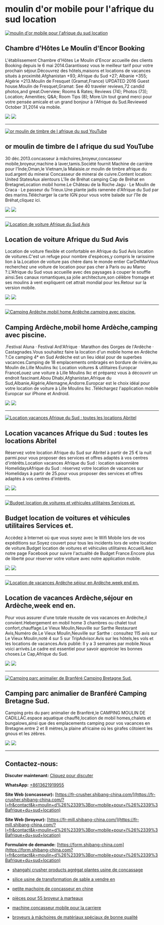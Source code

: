# moulin d&#39;or mobile pour l&#39;afrique du sud location

<a href="https://swt.shibang-china.com/?l=fr&img&k=moulin+d%26%2339%3Bor+mobile+pour+l%26%2339%3Bafrique+du+sud+location" target="_blank">![moulin d&#39;or mobile pour l&#39;afrique du sud location](http://static.shibang-china.com/all-800x300/683.jpg)</a>

## Chambre d&#39;Hôtes Le Moulin d&#39;Encor Booking
L&#39;établissement Chambre d&#39;Hôtes Le Moulin d&#39;Encor accueille des clients Booking depuis le 6 mai 2014.Garantissez vous le meilleur tarif pour votre prochain séjour.Découvrez des hôtels,maisons et locations de vacances situés à proximité.Afghanistan +93; Afrique du Sud +27; Albanie +355; Algérie +213.Moulin de Fresquet (Gramat,France) UPDATED 2016 Guest house.Moulin de Fresquet,Gramat: See 40 traveler reviews,72 candid photos,and great.Overview; Rooms &amp; Rates; Reviews (74); Photos (73); Location; Amenities; Q&amp;A; Room Tips (8); More.Un tout grand merci pour votre pensée amicale et un grand bonjour à l&#39;Afrique du Sud.Reviewed October 31,2014 via mobile.


<a href="https://whatsapp.shibangsoft.com/WhatsApp.php" target="_blank" title="WhatsApp">![](http://static.shibang-china.com/icon/whatsapp.png)</a> <a href="https://swt.shibang-china.com/?l=fr&icon&k=moulin+d%26%2339%3Bor+mobile+pour+l%26%2339%3Bafrique+du+sud+location" target="_blank">![](http://static.shibang-china.com/icon/chat-fr.png)</a>

---

<a href="https://swt.shibang-china.com/?l=fr&img&k=moulin+d%26%2339%3Bor+mobile+pour+l%26%2339%3Bafrique+du+sud+location" target="_blank">![or moulin de timbre de l afrique du sud YouTube](http://static.shibang-china.com/all-800x300/235.jpg)</a>

## or moulin de timbre de l afrique du sud YouTube
30 déc.2013.concasseur à mâchoires,broyeur,concasseur mobile,broyeur,machine à laver,tamis.Société fournit Machine de carrière pour l&#39;Inde,Oman,le Vietnam,la Malaisie.or moulin de timbre afrique du sud.argent du minerai Concasseur de minerai de cuivre.Content location: United StatesAux alentours L&#39;île de Bréhat camping Cap de Bréhat en BretagneLocation mobil home.Le Château de la Roche Jagu &middot; Le Moulin de Craca &middot; Le passeur du Trieux.Une plante jadis ramenée d&#39;Afrique du Sud par des marins.Télécharger la carte IGN pour vous votre balade sur l&#39;île de Bréhat,cliquez ici.


<a href="https://whatsapp.shibangsoft.com/WhatsApp.php" target="_blank" title="WhatsApp">![](http://static.shibang-china.com/icon/whatsapp.png)</a> <a href="https://swt.shibang-china.com/?l=fr&icon&k=moulin+d%26%2339%3Bor+mobile+pour+l%26%2339%3Bafrique+du+sud+location" target="_blank">![](http://static.shibang-china.com/icon/chat-fr.png)</a>

---

<a href="https://swt.shibang-china.com/?l=fr&img&k=moulin+d%26%2339%3Bor+mobile+pour+l%26%2339%3Bafrique+du+sud+location" target="_blank">![Location de voiture Afrique du Sud Avis](http://static.shibang-china.com/all-800x300/490.jpg)</a>

## Location de voiture Afrique du Sud Avis
Location de voiture flexible et confortable en Afrique du Sud Avis location de voitures.C&#39;est un refuge pour nombre d&#39;espèces,y compris le rarissime lion à la.Location de voiture pas chère dans le monde entier CarDelMarVous recherchez une voiture de location pour pas cher à Paris ou au Maroc ?.L&#39;Afrique du Sud vous accueille avec des paysages à couper le souffle ainsi.Ses canaux romantiques,sa jolie architecture,son célèbre fromage et ses moulins à vent expliquent cet attrait mondial pour les.Retour sur la version mobile.


<a href="https://whatsapp.shibangsoft.com/WhatsApp.php" target="_blank" title="WhatsApp">![](http://static.shibang-china.com/icon/whatsapp.png)</a> <a href="https://swt.shibang-china.com/?l=fr&icon&k=moulin+d%26%2339%3Bor+mobile+pour+l%26%2339%3Bafrique+du+sud+location" target="_blank">![](http://static.shibang-china.com/icon/chat-fr.png)</a>

---

<a href="https://swt.shibang-china.com/?l=fr&img&k=moulin+d%26%2339%3Bor+mobile+pour+l%26%2339%3Bafrique+du+sud+location" target="_blank">![Camping Ardèche,mobil home Ardèche,camping avec piscine.](http://static.shibang-china.com/all-800x300/1168.jpg)</a>

## Camping Ardèche,mobil home Ardèche,camping avec piscine.
.Festival Aluna &middot; Festival Ard&#39;Afrique &middot; Marathon des Gorges de l&#39;Ardèche &middot; Castagnades.Vous souhaitez faire la location d&#39;un mobile home en Ardèche ?.Ce camping 4* en Sud Ardèche est un lieu idéal pour de superbes vacances.Camping de 18 emplacements ombragés en bordure de rivière,au Moulin de.Lille Moulins Ikc Location voitures &amp; utilitaires Europcar FranceLouez une voiture à Lille Moulins Ikc et préparez vous à découvrir un endroit fascinant.Abou Dhabi,Afghanistan,Afrique du Sud,Albanie,Algérie,Allemagne,Andorre.Europcar est le choix idéal pour votre location de voiture à Lille Moulins Ikc .Téléchargez l&#39;application mobile Europcar sur iPhone et Android.


<a href="https://whatsapp.shibangsoft.com/WhatsApp.php" target="_blank" title="WhatsApp">![](http://static.shibang-china.com/icon/whatsapp.png)</a> <a href="https://swt.shibang-china.com/?l=fr&icon&k=moulin+d%26%2339%3Bor+mobile+pour+l%26%2339%3Bafrique+du+sud+location" target="_blank">![](http://static.shibang-china.com/icon/chat-fr.png)</a>

---

<a href="https://swt.shibang-china.com/?l=fr&img&k=moulin+d%26%2339%3Bor+mobile+pour+l%26%2339%3Bafrique+du+sud+location" target="_blank">![Location vacances Afrique du Sud : toutes les locations Abritel](http://static.shibang-china.com/all-800x300/1307.jpg)</a>

## Location vacances Afrique du Sud : toutes les locations Abritel
Réservez votre location Afrique du Sud sur Abritel à partir de 25 € la nuit parmi.pour vous proposer des services et offres adaptés à vos centres d&#39;intérêts.Location vacances Afrique du Sud : location saisonnière HomelidaysAfrique du Sud : réservez votre location de vacances sur Homelidays à partir de 25.pour vous proposer des services et offres adaptés à vos centres d&#39;intérêts.


<a href="https://whatsapp.shibangsoft.com/WhatsApp.php" target="_blank" title="WhatsApp">![](http://static.shibang-china.com/icon/whatsapp.png)</a> <a href="https://swt.shibang-china.com/?l=fr&icon&k=moulin+d%26%2339%3Bor+mobile+pour+l%26%2339%3Bafrique+du+sud+location" target="_blank">![](http://static.shibang-china.com/icon/chat-fr.png)</a>

---

<a href="https://swt.shibang-china.com/?l=fr&img&k=moulin+d%26%2339%3Bor+mobile+pour+l%26%2339%3Bafrique+du+sud+location" target="_blank">![Budget location de voitures et véhicules utilitaires Services et.](http://static.shibang-china.com/all-800x300/399.jpg)</a>

## Budget location de voitures et véhicules utilitaires Services et.
Accèdez à Internet où que vous soyez avec le Wifi Mobile lors de vos expéditions sur.Soyez couvert pour tous les incidents lors de votre location de voiture.Budget location de voitures et véhicules utilitaires AccueilLikez notre page Facebook pour suivre l&#39;actualité de Budget France.Encore plus de liberté pour réserver votre voiture avec notre application mobile.


<a href="https://whatsapp.shibangsoft.com/WhatsApp.php" target="_blank" title="WhatsApp">![](http://static.shibang-china.com/icon/whatsapp.png)</a> <a href="https://swt.shibang-china.com/?l=fr&icon&k=moulin+d%26%2339%3Bor+mobile+pour+l%26%2339%3Bafrique+du+sud+location" target="_blank">![](http://static.shibang-china.com/icon/chat-fr.png)</a>

---

<a href="https://swt.shibang-china.com/?l=fr&img&k=moulin+d%26%2339%3Bor+mobile+pour+l%26%2339%3Bafrique+du+sud+location" target="_blank">![Location de vacances Ardèche,séjour en Ardèche,week end en.](http://static.shibang-china.com/all-800x300/1338.jpg)</a>

## Location de vacances Ardèche,séjour en Ardèche,week end en.
Pour vous assurer d&#39;une totale réussite de vos vacances en Ardèche,il convient.Hebergement en mobil home 3 chambres ou chalet tout confort,chauffage.Le Vieux Moulin,Neuville sur Sarthe Restaurant Avis,Numéro de.Le Vieux Moulin,Neuville sur Sarthe : consultez 115 avis sur Le Vieux Moulin,noté 4 sur 5 sur TripAdvisor.Avis sur les hôtels,les vols et les locations de vacances.Avis publié: Il y a 3 semaines par mobile.Nous voici arrivés.Le cadre est essentiel pour savoir apprécier les bonnes choses.Le Cap,Afrique du Sud.


<a href="https://whatsapp.shibangsoft.com/WhatsApp.php" target="_blank" title="WhatsApp">![](http://static.shibang-china.com/icon/whatsapp.png)</a> <a href="https://swt.shibang-china.com/?l=fr&icon&k=moulin+d%26%2339%3Bor+mobile+pour+l%26%2339%3Bafrique+du+sud+location" target="_blank">![](http://static.shibang-china.com/icon/chat-fr.png)</a>

---

<a href="https://swt.shibang-china.com/?l=fr&img&k=moulin+d%26%2339%3Bor+mobile+pour+l%26%2339%3Bafrique+du+sud+location" target="_blank">![Camping parc animalier de Branféré Camping Bretagne Sud.](http://static.shibang-china.com/all-800x300/125.jpg)</a>

## Camping parc animalier de Branféré Camping Bretagne Sud.
Camping près du parc animalier de Branféré,le CAMPING MOULIN DE CADILLAC.espace aquatique chauffé,location de mobil homes,chalets et bungalows,ainsi que des emplacements camping pour vos vacances en Bretagne.entre 2 et 8 mètres,la plaine africaine où les girafes côtoient les gnous et les zèbres.

<a href="https://whatsapp.shibangsoft.com/WhatsApp.php" target="_blank" title="WhatsApp">![](http://static.shibang-china.com/icon/whatsapp.png)</a> <a href="https://swt.shibang-china.com/?l=fr&icon&k=moulin+d%26%2339%3Bor+mobile+pour+l%26%2339%3Bafrique+du+sud+location" target="_blank">![](http://static.shibang-china.com/icon/chat-fr.png)</a>

---
## Contactez-nous:

**Discuter maintenant:** [Cliquez pour discuter](https://swt.shibang-china.com?l=fr&contact&k=moulin+d%26%2339%3Bor+mobile+pour+l%26%2339%3Bafrique+du+sud+location)

**WhatsApp:**  [+8613621919955](https://whatsapp.shibangsoft.com/WhatsApp.php)

**Site Web (concasseur):** [https://fr-crusher.shibang-china.com/](https://fr-crusher.shibang-china.com/?l=fr&contact&k=moulin+d%26%2339%3Bor+mobile+pour+l%26%2339%3Bafrique+du+sud+location)

**Site Web (broyeur):** [https://fr-mill.shibang-china.com/](https://fr-mill.shibang-china.com/?l=fr&contact&k=moulin+d%26%2339%3Bor+mobile+pour+l%26%2339%3Bafrique+du+sud+location)

**Formulaire de demande:** [https://form.shibang-china.com](https://form.shibang-china.com?l=fr&contact&k=moulin+d%26%2339%3Bor+mobile+pour+l%26%2339%3Bafrique+du+sud+location)

* [shangahi crusher products agrégat plantes usine de concassage](../28/shangahi%20crusher%20products%20agr%C3%A9gat%20plantes%20usine%20de%20concassage.md)

* [silice usine de transformation de sable a vendre en](../32/silice%20usine%20de%20transformation%20de%20sable%20a%20vendre%20en.md)

* [petite machoire de concasseur en chine](../30/petite%20machoire%20de%20concasseur%20en%20chine.md)

* [pièces pour 55 broyeur à marteaux](../29/pi%C3%A8ces%20pour%2055%20broyeur%20%C3%A0%20marteaux.md)

* [machine concasseur mobile pour la carriere](../33/machine%20concasseur%20mobile%20pour%20la%20carriere.md)

* [broyeurs à mâchoires de matériaux spéciaux de bonne qualité](../35/broyeurs%20%C3%A0%20m%C3%A2choires%20de%20mat%C3%A9riaux%20sp%C3%A9ciaux%20de%20bonne%20qualit%C3%A9.md)